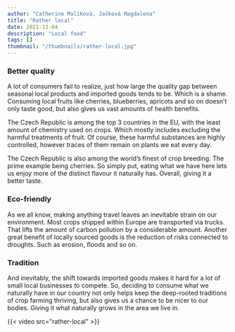 ```yaml
---
author: "Catherine Malíková, Jašková Magdalena"
title: "Rather local"
date: 2021-12-04
description: "Local food"
tags: []
thumbnail: "/thumbnails/rather-local.jpg"
---
```


### Better quality
A lot of consumers fail to realize, just how large the quality gap between seasonal local products and imported goods tends to be. Which is a shame. Consuming local fruits like cherries, blueberries, apricots and so on doesn’t only taste good, but also gives us vast amounts of health benefits.

The Czech Republic is among the top 3 countries in the EU, with the least amount of chemistry used on crops. Which mostly includes excluding the harmful treatments of fruit. Of course, these harmful substances are highly controlled, however traces of them remain on plants we eat every day.

The Czech Republic is also among the world’s finest of crop breeding. The prime example being cherries. So simply put, eating what we have here lets us enjoy more of the distinct flavour it naturally has. Overall, giving it a better taste.

### Eco-friendly
As we all know, making anything travel leaves an inevitable strain on our environment. Most crops shipped within Europe are transported via trucks. That lifts the amount of carbon pollution by a considerable amount. Another great benefit of locally sourced goods is the reduction of risks connected to droughts. Such as erosion, floods and so on.

### Tradition
And inevitably, the shift towards imported goods makes it hard for a lot of small local businesses to compete. So, deciding to consume what we naturally have in our country not only helps keep the deep-rooted traditions of crop farming thriving, but also gives us a chance to be nicer to our bodies. Giving it what naturally grows in the area we live in.

{{< video src="rather-local" >}}